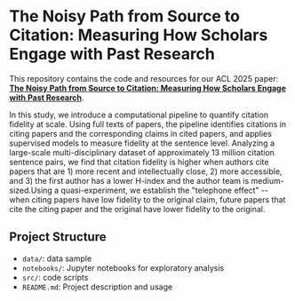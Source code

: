 # The Noisy Path from Source to Citation: Measuring How Scholars Engage with Past Research

This repository contains the code and resources for our ACL 2025 paper: **[The Noisy Path from Source to Citation: Measuring How Scholars Engage with Past Research](https://github.com/hongcchen/citation_fidelity/edit/main/README.md)**. 

In this study, we introduce a computational pipeline to quantify citation fidelity at scale. Using full texts of papers, the pipeline identifies citations in citing papers and the corresponding claims in cited papers, and applies supervised models to measure fidelity at the sentence level. Analyzing a large-scale multi-disciplinary dataset of approximately 13 million citation sentence pairs, we find that citation fidelity is higher when authors cite papers that are 1) more recent and intellectually close, 2) more accessible, and 3) the first author has a lower H-index and the author team is medium-sized.Using a quasi-experiment, we establish the "telephone effect" -- when citing papers have low fidelity to the original claim, future papers that cite the citing paper and the original have lower fidelity to the original. 

## Project Structure

- `data/`: data sample  
- `notebooks/`: Jupyter notebooks for exploratory analysis  
- `src/`: code scripts  
- `README.md`: Project description and usage

